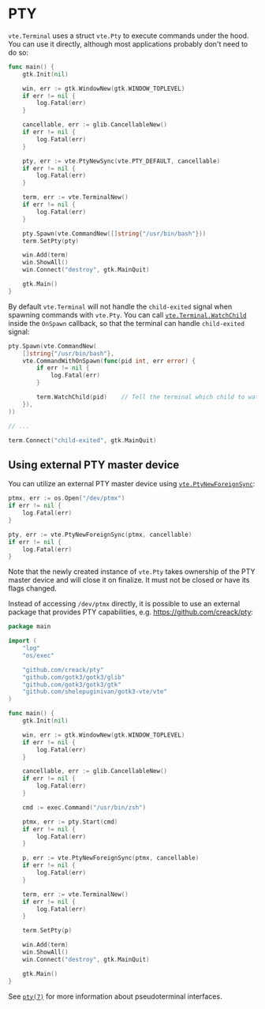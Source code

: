 # PTY

`vte.Terminal` uses a struct `vte.Pty` to execute commands under the hood. You
can use it directly, although most applications probably don't need to do so:

```go
func main() {
	gtk.Init(nil)

	win, err := gtk.WindowNew(gtk.WINDOW_TOPLEVEL)
	if err != nil {
		log.Fatal(err)
	}

	cancellable, err := glib.CancellableNew()
	if err != nil {
		log.Fatal(err)
	}

	pty, err := vte.PtyNewSync(vte.PTY_DEFAULT, cancellable)
	if err != nil {
		log.Fatal(err)
	}

	term, err := vte.TerminalNew()
	if err != nil {
		log.Fatal(err)
	}

	pty.Spawn(vte.CommandNew([]string{"/usr/bin/bash"}))
	term.SetPty(pty)

	win.Add(term)
	win.ShowAll()
	win.Connect("destroy", gtk.MainQuit)

	gtk.Main()
}
```

By default `vte.Terminal` will not handle the `child-exited` signal when
spawning commands with `vte.Pty`. You can call
[`vte.Terminal.WatchChild`](https://pkg.go.dev/github.com/shelepuginivan/gotk3-vte/vte#Terminal.WatchChild)
inside the `OnSpawn` callback, so that the terminal can handle `child-exited`
signal:

```go
pty.Spawn(vte.CommandNew(
	[]string{"/usr/bin/bash"},
	vte.CommandWithOnSpawn(func(pid int, err error) {
		if err != nil {
			log.Fatal(err)
		}

		term.WatchChild(pid)    // Tell the terminal which child to watch.
	}),
))

// ...

term.Connect("child-exited", gtk.MainQuit)
```

## Using external PTY master device

You can utilize an external PTY master device using
[`vte.PtyNewForeignSync`](https://pkg.go.dev/github.com/shelepuginivan/gotk3-vte/vte#PtyNewForeignSync):

```go
ptmx, err := os.Open("/dev/ptmx")
if err != nil {
	log.Fatal(err)
}

pty, err := vte.PtyNewForeignSync(ptmx, cancellable)
if err != nil {
	log.Fatal(err)
}
```

Note that the newly created instance of `vte.Pty` takes ownership of the PTY
master device and will close it on finalize. It must not be closed or have its
flags changed.

Instead of accessing `/dev/ptmx` directly, it is possible to use an external
package that provides PTY capabilities, e.g. https://github.com/creack/pty:

```go
package main

import (
	"log"
	"os/exec"

	"github.com/creack/pty"
	"github.com/gotk3/gotk3/glib"
	"github.com/gotk3/gotk3/gtk"
	"github.com/shelepuginivan/gotk3-vte/vte"
)

func main() {
	gtk.Init(nil)

	win, err := gtk.WindowNew(gtk.WINDOW_TOPLEVEL)
	if err != nil {
		log.Fatal(err)
	}

	cancellable, err := glib.CancellableNew()
	if err != nil {
		log.Fatal(err)
	}

	cmd := exec.Command("/usr/bin/zsh")

	ptmx, err := pty.Start(cmd)
	if err != nil {
		log.Fatal(err)
	}

	p, err := vte.PtyNewForeignSync(ptmx, cancellable)
	if err != nil {
		log.Fatal(err)
	}

	term, err := vte.TerminalNew()
	if err != nil {
		log.Fatal(err)
	}

	term.SetPty(p)

	win.Add(term)
	win.ShowAll()
	win.Connect("destroy", gtk.MainQuit)

	gtk.Main()
}
```

See [`pty(7)`](https://man.archlinux.org/man/pty.7) for more information about
pseudoterminal interfaces.
